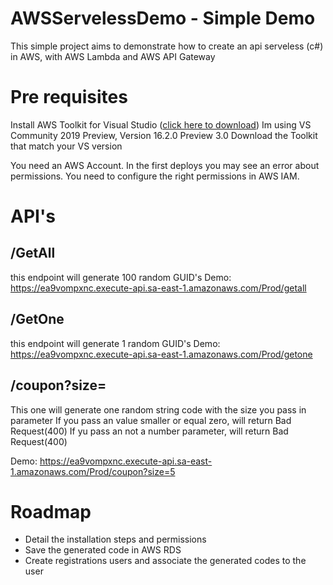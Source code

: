 # AWSServelessDemo - Simple Demo 

This simple project aims to demonstrate how to create an api serveless (c#) in AWS, with AWS Lambda and AWS API Gateway 

# Pre requisites
Install AWS Toolkit for Visual Studio ([click here to download](https://aws.amazon.com/pt/visualstudio/)) Im using VS Community 2019 Preview, Version 16.2.0 Preview 3.0
Download the Toolkit that match your VS version

You need an AWS Account. 
In the first deploys you may see an error about permissions.  You need to configure the right permissions in AWS IAM.

# API's
## /GetAll
this endpoint will generate 100 random GUID's
Demo: https://ea9vompxnc.execute-api.sa-east-1.amazonaws.com/Prod/getall

## /GetOne
this endpoint will generate 1 random GUID's
Demo: https://ea9vompxnc.execute-api.sa-east-1.amazonaws.com/Prod/getone
## /coupon?size=
This one will generate one random string code with the size you pass in parameter
If you pass an value smaller or equal zero, will return Bad Request(400)
If yu pass an not a number parameter, will return Bad Request(400) 

Demo: https://ea9vompxnc.execute-api.sa-east-1.amazonaws.com/Prod/coupon?size=5

# Roadmap

 - Detail the installation steps and permissions
 - Save the generated code in AWS RDS 
 - Create registrations users and associate the generated codes to the user

